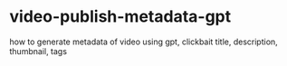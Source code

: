# video-publish-metadata-gpt
how to generate metadata of video using gpt, clickbait title, description, thumbnail, tags 
